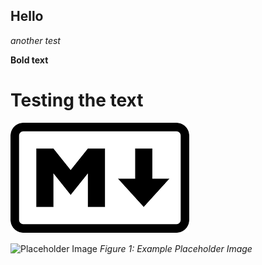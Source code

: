 ## Hello
*another test*

**Bold text**
# Testing the text
![alt text](images.png)

![Placeholder Image](https://via.placeholder.com/150)
*Figure 1: Example Placeholder Image*
